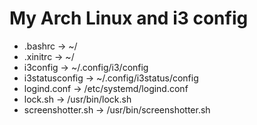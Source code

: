 # My Arch Linux and i3 config

* .bashrc			-> ~/
* .xinitrc			-> ~/
* i3config			-> ~/.config/i3/config
* i3statusconfig		-> ~/.config/i3status/config
* logind.conf			-> /etc/systemd/logind.conf
* lock.sh			-> /usr/bin/lock.sh
* screenshotter.sh		-> /usr/bin/screenshotter.sh
